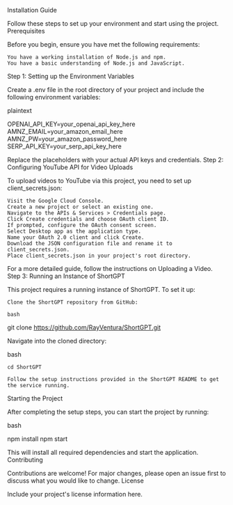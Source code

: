 Installation Guide

Follow these steps to set up your environment and start using the project.
Prerequisites

Before you begin, ensure you have met the following requirements:

    You have a working installation of Node.js and npm.
    You have a basic understanding of Node.js and JavaScript.

Step 1: Setting up the Environment Variables

Create a .env file in the root directory of your project and include the following environment variables:

plaintext

OPENAI_API_KEY=your_openai_api_key_here
AMNZ_EMAIL=your_amazon_email_here
AMNZ_PW=your_amazon_password_here
SERP_API_KEY=your_serp_api_key_here

Replace the placeholders with your actual API keys and credentials.
Step 2: Configuring YouTube API for Video Uploads

To upload videos to YouTube via this project, you need to set up client_secrets.json:

    Visit the Google Cloud Console.
    Create a new project or select an existing one.
    Navigate to the APIs & Services > Credentials page.
    Click Create credentials and choose OAuth client ID.
    If prompted, configure the OAuth consent screen.
    Select Desktop app as the application type.
    Name your OAuth 2.0 client and click Create.
    Download the JSON configuration file and rename it to client_secrets.json.
    Place client_secrets.json in your project's root directory.

For a more detailed guide, follow the instructions on Uploading a Video.
Step 3: Running an Instance of ShortGPT

This project requires a running instance of ShortGPT. To set it up:

    Clone the ShortGPT repository from GitHub:

    bash

git clone https://github.com/RayVentura/ShortGPT.git

Navigate into the cloned directory:

bash

    cd ShortGPT

    Follow the setup instructions provided in the ShortGPT README to get the service running.

Starting the Project

After completing the setup steps, you can start the project by running:

bash

npm install
npm start

This will install all required dependencies and start the application.
Contributing

Contributions are welcome! For major changes, please open an issue first to discuss what you would like to change.
License

Include your project's license information here.
